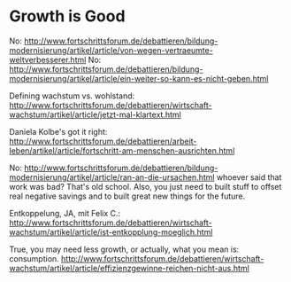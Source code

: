 # Growth is Good
No: http://www.fortschrittsforum.de/debattieren/bildung-modernisierung/artikel/article/von-wegen-vertraeumte-weltverbesserer.html
No: http://www.fortschrittsforum.de/debattieren/bildung-modernisierung/artikel/article/ein-weiter-so-kann-es-nicht-geben.html

Defining wachstum vs. wohlstand: http://www.fortschrittsforum.de/debattieren/wirtschaft-wachstum/artikel/article/jetzt-mal-klartext.html

Daniela Kolbe's got it right: http://www.fortschrittsforum.de/debattieren/arbeit-leben/artikel/article/fortschritt-am-menschen-ausrichten.html

No: http://www.fortschrittsforum.de/debattieren/bildung-modernisierung/artikel/article/ran-an-die-ursachen.html whoever said that work was bad? That's old school. Also, you just need to built stuff to offset real negative savings and to built great new things for the future.

Entkoppelung, JA, mit Felix C.: 	http://www.fortschrittsforum.de/debattieren/wirtschaft-wachstum/artikel/article/ist-entkopplung-moeglich.html

True, you may need less growth, or actually, what you mean is: consumption. http://www.fortschrittsforum.de/debattieren/wirtschaft-wachstum/artikel/article/effizienzgewinne-reichen-nicht-aus.html